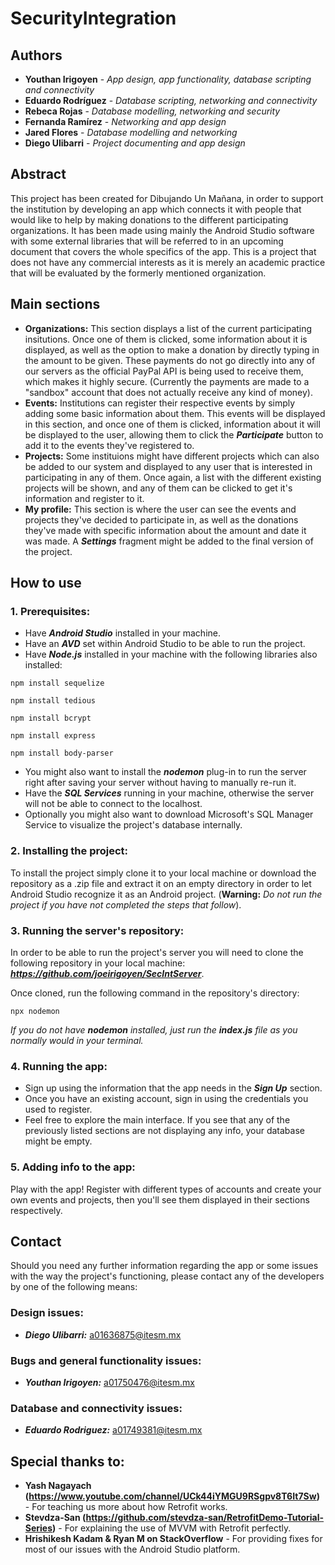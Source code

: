 # SecurityIntegration
 
 ## Authors
  - **Youthan Irigoyen** - *App design, app functionality, database scripting and connectivity*
  - **Eduardo Rodríguez** - *Database scripting, networking and connectivity*
  - **Rebeca Rojas** - *Database modelling, networking and security*
  - **Fernanda Ramírez** - *Networking and app design*
  - **Jared Flores** - *Database modelling and networking*
  - **Diego Ulibarri** - *Project documenting and app design*
 
 ## Abstract
This project has been created for Dibujando Un Mañana, in order to support the institution by developing an app which connects it with people that would like to help by making donations to the different participating organizations. It has been made using mainly the Android Studio software with some external libraries that will be referred to in an upcoming document that covers the whole specifics of the app. This is a project that does not have any commercial interests as it is merely an academic practice that will be evaluated by the formerly mentioned organization.

## Main sections
 - **Organizations:** This section displays a list of the current participating insitutions. Once one of them is clicked, some information about it is displayed, as well as the option to make a donation by directly typing in the amount to be given. These payments do not go directly into any of our servers as the official PayPal API is being used to receive them, which makes it highly secure. (Currently the payments are made to a "sandbox" account that does not actually receive any kind of money).
 - **Events:** Institutions can register their respective events by simply adding some basic information about them. This events will be displayed in this section, and once one of them is clicked, information about it will be displayed to the user, allowing them to click the ***Participate*** button to add it to the events they've registered to.
 - **Projects:** Some instituions might have different projects which can also be added to our system and displayed to any user that is interested in participating in any of them. Once again, a list with the different existing projects will be shown, and any of them can be clicked to get it's information and register to it. 
 - **My profile:** This section is where the user can see the events and projects they've decided to participate in, as well as the donations they've made with specific information about the amount and date it was made. A ***Settings*** fragment might be added to the final version of the project. 
 
## How to use
### 1. Prerequisites:
 - Have ***Android Studio*** installed in your machine.
 - Have an ***AVD*** set within Android Studio to be able to run the project.
 - Have ***Node.js*** installed in your machine with the following libraries also installed:
``` 
npm install sequelize
``` 
 ``` 
npm install tedious
``` 
``` 
npm install bcrypt
``` 
``` 
npm install express
``` 
``` 
npm install body-parser
``` 
 - You might also want to install the ***nodemon*** plug-in to run the server right after saving your server without having to manually re-run it.
 - Have the ***SQL Services*** running in your machine, otherwise the server will not be able to connect to the localhost.
 - Optionally you might also want to download Microsoft's SQL Manager Service to visualize the project's database internally.
### 2. Installing the project:
To install the project simply clone it to your local machine or download the repository as a .zip file and extract it on an empty directory in order to let Android Studio recognize it as an Android project. (**Warning:** *Do not run the project if you have not completed the steps that follow*). 

### 3. Running the server's repository:
In order to be able to run the project's server you will need to clone the following repository in your local machine: ***https://github.com/joeirigoyen/SecIntServer***.

Once cloned, run the following command in the repository's directory:
```
npx nodemon
```
*If you do not have* ***nodemon*** *installed, just run the* ***index.js*** *file as you normally would in your terminal.*

### 4. Running the app:
 - Sign up using the information that the app needs in the ***Sign Up*** section.
 - Once you have an existing account, sign in using the credentials you used to register.
 - Feel free to explore the main interface. If you see that any of the previously listed sections are not displaying any info, your database might be empty. 
 
### 5. Adding info to the app:
Play with the app! Register with different types of accounts and create your own events and projects, then you'll see them displayed in their sections respectively.

## Contact
Should you need any further information regarding the app or some issues with the way the project's functioning, please contact any of the developers by one of the following means:

### Design issues: ###
  - ***Diego Ulibarri:*** a01636875@itesm.mx
### Bugs and general functionality issues: ###
  - ***Youthan Irigoyen:*** a01750476@itesm.mx
### Database and connectivity issues: ###
  - ***Eduardo Rodriguez:*** a01749381@itesm.mx

## Special thanks to:
 - **Yash Nagayach (https://www.youtube.com/channel/UCk44iYMGU9RSgpv8T6It7Sw)** - For teaching us more about how Retrofit works.
 - **Stevdza-San (https://github.com/stevdza-san/RetrofitDemo-Tutorial-Series)** - For explaining the use of MVVM with Retrofit perfectly.
 - **Hrishikesh Kadam & Ryan M on StackOverflow** - For providing fixes for most of our issues with the Android Studio platform.
